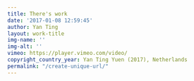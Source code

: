 ```yaml
---
title: There's work
date: '2017-01-08 12:59:45'
author: Yan Ting
layout: work-title
img-name: ''
img-alt: ''
vimeo: https://player.vimeo.com/video/
copyright_country_year: Yan Ting Yuen (2017), Netherlands
permalink: "/create-unique-url/"
---
```

